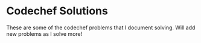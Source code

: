 # Codechef Solutions

These are some of the codechef problems that I document solving. Will add new problems as I solve more!

